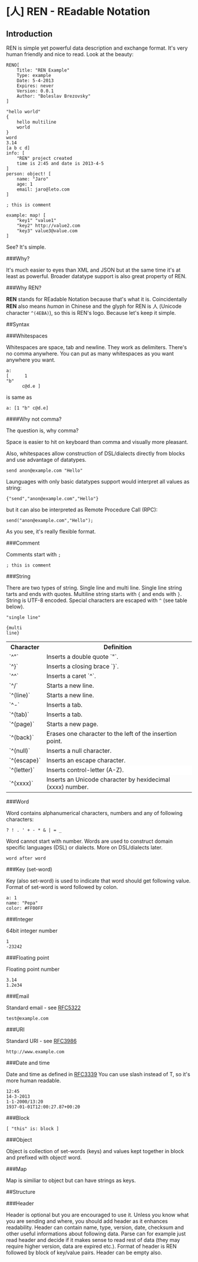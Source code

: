 # [人] REN - REadable Notation

## Introduction

REN is simple yet powerful data description and exchange format. It's very human friendly and nice to read. Look at the beauty:

    RENO[
        Title: "REN Example"
        Type: example
        Date: 5-4-2013
        Expires: never
        Version: 0.0.1
        Author: "Boleslav Brezovsky"
    ]
    
    "hello world"
    {
        hello multiline
        world
    }
    word
    3.14
    [a b c d]
    info: [
        "REN" project created
        time is 2:45 and date is 2013-4-5
    ]
    person: object! [
        name: "Jaro"
        age: 1
        email: jaro@leto.com
    ]

    ; this is comment

    example: map! [
        "key1" "value1"
        "key2" http://value2.com
        "key3" value3@value.com
    ]

See? It's simple.

###Why?

It's much easier to eyes than XML and JSON but at the same time it's at least as powerful. Broader datatype support is also great property of REN.
 

###Why REN?

**REN** stands for REadable Notation because that's what it is. Coincidentally **REN** also means *human* in Chinese and the glyph for REN is 人 (Unicode character `^(4EBA)`), so this is REN's logo. Because let's keep it simple.

##Syntax

###Whitespaces

Whitespaces are space, tab and newline. They work as delimiters. There's no comma anywhere. You can put as many whitespaces as you want anywhere you want.

    a:
    [      1
    "b"
          c@d.e ]

is same as

    a: [1 "b" c@d.e]

####Why not comma?

The question is, why comma? 

Space is easier to hit on keyboard than comma and visually more pleasant. 

Also, whitespaces allow construction of DSL/dialects directly from blocks and use advantage of datatypes.

    send anon@example.com "Hello"

Launguages with only basic datatypes support would interpret all values as string:

    {"send","anon@example.com","Hello"}

but it can also be interpreted as Remote Procedure Call (RPC):

    send("anon@example.com","Hello");

As you see, it's really flexible format. 

###Comment  

Comments start with `;`

    ; this is comment

###String

There are two types of string. Single line and multi line. Single line string tarts and ends with quotes. Multiline string starts with `{` and ends with `}`. String is UTF-8 encoded. Special characters are escaped with `^` (see table below).

    "single line"

    {multi
    line}


<table>
<tr><th>Character</th>
<th>Definition</th>
<tr>
<td>
`^"`
</td><td>
Inserts a double quote `"`.
</td>
<tr>
<td>
`^}`
</td><td>
Inserts a closing brace `}`.
</td>
<tr>
<td>
`^^`
</td><td>
Inserts a  caret `^`.
</td>
<tr>
<td>
`^/`
</td><td>
Starts a new line.
</td>
<tr>
<td>
`^(line)`
</td><td>
Starts a new line.
</td>
<tr>
<td>
`^-`
</td><td>
Inserts a tab.
</td>
<tr>
<td>
`^(tab)`
</td><td>
Inserts a tab.
</td>
<tr>
<td>
`^(page)`
</td><td>
Starts a new page.
</td>
<tr>
<td>
`^(back)`
</td><td>
Erases one character to the left of the insertion point.
</td>
<tr>
<td>
`^(null)`
</td><td>
Inserts a null character.
</td>
<tr>
<td>
`^(escape)`
</td><td>
Inserts an escape character.
</td>
<tr>
<td>
`^(letter)`
</td><td valign="top" bgcolor="white">
Inserts control-letter (A-Z).
</td>
<tr>
<td>
`^(xxxx)`
</td><td>
Inserts an Unicode character by hexidecimal (xxxx) number.
</td></tr></table>



###Word

Word contains alphanumerical characters, numbers and any of following characters:

    ? ! . ' + - * & | = _

Word cannot start with number. Words are used to construct domain specific languages (DSL) or dialects. More on DSL/dialects later.

    word after word

###Key (set-word)

Key (also set-word) is used to indicate that word should get following value. Format of set-word is word followed by colon.

    a: 1
    name: "Pepa"
    color: #FF00FF

###Integer

64bit integer number

    1
    -23242

###Floating point

Floating point number

    3.14
    1.2e34

###Email

Standard email - see [RFC5322](http://tools.ietf.org/html/rfc5322#section-3.4.1)

    test@example.com


###URI

Standard URI - see [RFC3986](http://tools.ietf.org/html/rfc3986)
    
    http://www.example.com


###Date and time

Date and time as defined in [RFC3339](http://www.ietf.org/rfc/rfc3339.txt)
You can use slash instead of T, so it's more human readable.

    12:45
    14-3-2013
    1-1-2000/13:20
    1937-01-01T12:00:27.87+00:20

###Block

    [ "this" is: block ]

###Object

Object is collection of set-words (keys) and values kept together in block and prefixed with object! word.

###Map

Map is similiar to object but can have strings as keys. 

##Structure

###Header

Header is optional but you are encouraged to use it. Unless you know what you are sending and where, you should add header as it enhances readability. Header can contain name, type, version, date, checksum and other useful informations about following data. Parse can for example just read header and decide if it makes sense to read rest of data (they may require higher version, data are expired etc.). Format of header is REN followed by block of key/value pairs. Header can be empty also.


